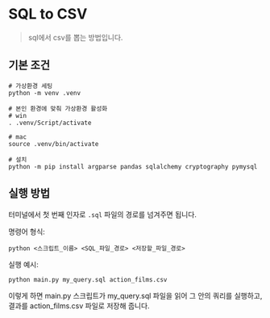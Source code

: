 # SQL to CSV
> sql에서 csv를 뽑는 방법입니다.

## 기본 조건
```
# 가상환경 세팅
python -m venv .venv

# 본인 환경에 맞춰 가상환경 활성화
# win
. .venv/Script/activate

# mac
source .venv/bin/activate

# 설치
python -m pip install argparse pandas sqlalchemy cryptography pymysql
```

## 실행 방법
터미널에서 첫 번째 인자로 `.sql` 파일의 경로를 넘겨주면 됩니다.

명령어 형식:
```
python <스크립트_이름> <SQL_파일_경로> <저장할_파일_경로>
```

실행 예시:
```bash
python main.py my_query.sql action_films.csv
```

이렇게 하면 main.py 스크립트가 my_query.sql 파일을 읽어 그 안의 쿼리를 실행하고, 결과를 action_films.csv 파일로 저장해 줍니다.







